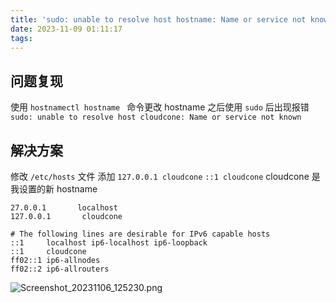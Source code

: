 ```yaml
---
title: 'sudo: unable to resolve host hostname: Name or service not known'
date: 2023-11-09 01:11:17
tags:
---
```

##  问题复现

使用 `hostnamectl hostname ` 命令更改 hostname 之后使用 `sudo` 后出现报错 ` sudo: unable to resolve host cloudcone: Name or service not known`

## 解决方案

修改 `/etc/hosts` 文件 添加 `127.0.0.1 cloudcone` `::1 cloudcone` cloudcone 是我设置的新 hostname

```
27.0.0.1       localhost
127.0.0.1       cloudcone

# The following lines are desirable for IPv6 capable hosts
::1     localhost ip6-localhost ip6-loopback
::1     cloudcone
ff02::1 ip6-allnodes
ff02::2 ip6-allrouters
```

![Screenshot_20231106_125230.png](https://s2.loli.net/2023/11/06/5JPyEbeZHoS3xjR.png)